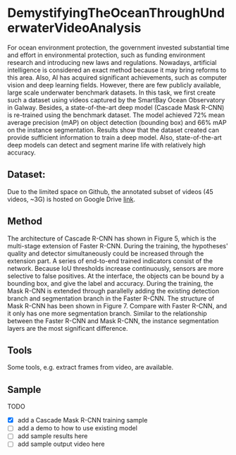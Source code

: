 # DemystifyingTheOceanThroughUnderwaterVideoAnalysis
For ocean environment protection, the government invested substantial time and effort in environmental protection, such as funding environment research and introducing new laws and regulations. Nowadays, artificial intelligence is considered an exact method because it may bring reforms to this area. Also, AI has acquired significant achievements, such as computer vision and deep learning fields. However, there are few publicly available, large scale underwater benchmark datasets. In this task, we first create such a dataset using videos captured by the SmartBay Ocean Observatory in Galway. Besides, a state-of-the-art deep model (Cascade Mask R-CNN) is re-trained using the benchmark dataset. The model achieved 72% mean average precision (mAP) on object detection (bounding box) and 66% mAP on the instance segmentation. Results show that the dataset created can provide sufficient information to train a deep model. Also, state-of-the-art deep models can detect and segment marine life with relatively high accuracy.

## Dataset:
Due to the limited space on Github, the annotated subset of videos (45 videos, ~3G) is hosted on Google Drive [link](https://drive.google.com/file/d/1SnWTu-3tgarfKXuq4vHjcjJZvHDUfi78/view?usp=sharing).

## Method
The architecture of Cascade R-CNN has shown in Figure 5, which is the multi-stage extension of Faster R-CNN. During the training, the hypotheses' quality and detector simultaneously could be increased through the extension part. A series of end-to-end trained indicators consist of the network. Because IoU thresholds increase continuously, sensors are more selective to false positives. At the interface, the objects can be bound by a bounding box, and give the label and accuracy. During the training, the Mask R-CNN is extended through parallelly adding the existing detection branch and segmentation branch in the Faster R-CNN. The structure of Mask R-CNN has been shown in Figure 7. Compare with Faster R-CNN, and it only has one more segmentation branch. Similar to the relationship between the Faster R-CNN and Mask R-CNN, the instance segmentation layers are the most significant difference.

## Tools
Some tools, e.g. extract frames from video, are available.

## Sample
TODO
- [x] add a Cascade Mask R-CNN training sample
- [ ] add a demo to how to use existing model
- [ ] add sample results here
- [ ] add sample output video here
